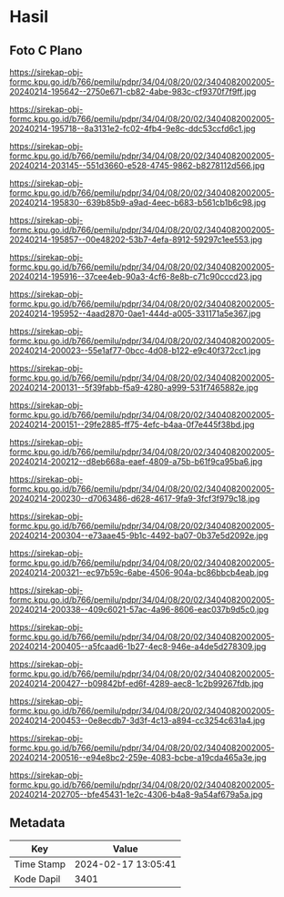 # Hasil

## Foto C Plano

https://sirekap-obj-formc.kpu.go.id/b766/pemilu/pdpr/34/04/08/20/02/3404082002005-20240214-195642--2750e671-cb82-4abe-983c-cf9370f7f9ff.jpg

https://sirekap-obj-formc.kpu.go.id/b766/pemilu/pdpr/34/04/08/20/02/3404082002005-20240214-195718--8a3131e2-fc02-4fb4-9e8c-ddc53ccfd6c1.jpg

https://sirekap-obj-formc.kpu.go.id/b766/pemilu/pdpr/34/04/08/20/02/3404082002005-20240214-203145--551d3660-e528-4745-9862-b8278112d566.jpg

https://sirekap-obj-formc.kpu.go.id/b766/pemilu/pdpr/34/04/08/20/02/3404082002005-20240214-195830--639b85b9-a9ad-4eec-b683-b561cb1b6c98.jpg

https://sirekap-obj-formc.kpu.go.id/b766/pemilu/pdpr/34/04/08/20/02/3404082002005-20240214-195857--00e48202-53b7-4efa-8912-59297c1ee553.jpg

https://sirekap-obj-formc.kpu.go.id/b766/pemilu/pdpr/34/04/08/20/02/3404082002005-20240214-195916--37cee4eb-90a3-4cf6-8e8b-c71c90cccd23.jpg

https://sirekap-obj-formc.kpu.go.id/b766/pemilu/pdpr/34/04/08/20/02/3404082002005-20240214-195952--4aad2870-0ae1-444d-a005-331171a5e367.jpg

https://sirekap-obj-formc.kpu.go.id/b766/pemilu/pdpr/34/04/08/20/02/3404082002005-20240214-200023--55e1af77-0bcc-4d08-b122-e9c40f372cc1.jpg

https://sirekap-obj-formc.kpu.go.id/b766/pemilu/pdpr/34/04/08/20/02/3404082002005-20240214-200131--5f39fabb-f5a9-4280-a999-531f7465882e.jpg

https://sirekap-obj-formc.kpu.go.id/b766/pemilu/pdpr/34/04/08/20/02/3404082002005-20240214-200151--29fe2885-ff75-4efc-b4aa-0f7e445f38bd.jpg

https://sirekap-obj-formc.kpu.go.id/b766/pemilu/pdpr/34/04/08/20/02/3404082002005-20240214-200212--d8eb668a-eaef-4809-a75b-b61f9ca95ba6.jpg

https://sirekap-obj-formc.kpu.go.id/b766/pemilu/pdpr/34/04/08/20/02/3404082002005-20240214-200230--d7063486-d628-4617-9fa9-3fcf3f979c18.jpg

https://sirekap-obj-formc.kpu.go.id/b766/pemilu/pdpr/34/04/08/20/02/3404082002005-20240214-200304--e73aae45-9b1c-4492-ba07-0b37e5d2092e.jpg

https://sirekap-obj-formc.kpu.go.id/b766/pemilu/pdpr/34/04/08/20/02/3404082002005-20240214-200321--ec97b59c-6abe-4506-904a-bc86bbcb4eab.jpg

https://sirekap-obj-formc.kpu.go.id/b766/pemilu/pdpr/34/04/08/20/02/3404082002005-20240214-200338--409c6021-57ac-4a96-8606-eac037b9d5c0.jpg

https://sirekap-obj-formc.kpu.go.id/b766/pemilu/pdpr/34/04/08/20/02/3404082002005-20240214-200405--a5fcaad6-1b27-4ec8-946e-a4de5d278309.jpg

https://sirekap-obj-formc.kpu.go.id/b766/pemilu/pdpr/34/04/08/20/02/3404082002005-20240214-200427--b09842bf-ed6f-4289-aec8-1c2b99267fdb.jpg

https://sirekap-obj-formc.kpu.go.id/b766/pemilu/pdpr/34/04/08/20/02/3404082002005-20240214-200453--0e8ecdb7-3d3f-4c13-a894-cc3254c631a4.jpg

https://sirekap-obj-formc.kpu.go.id/b766/pemilu/pdpr/34/04/08/20/02/3404082002005-20240214-200516--e94e8bc2-259e-4083-bcbe-a19cda465a3e.jpg

https://sirekap-obj-formc.kpu.go.id/b766/pemilu/pdpr/34/04/08/20/02/3404082002005-20240214-202705--bfe45431-1e2c-4306-b4a8-9a54af679a5a.jpg


## Metadata

| Key        | Value               |
| ---------- | ------------------- |
| Time Stamp | 2024-02-17 13:05:41 |
| Kode Dapil | 3401                |



